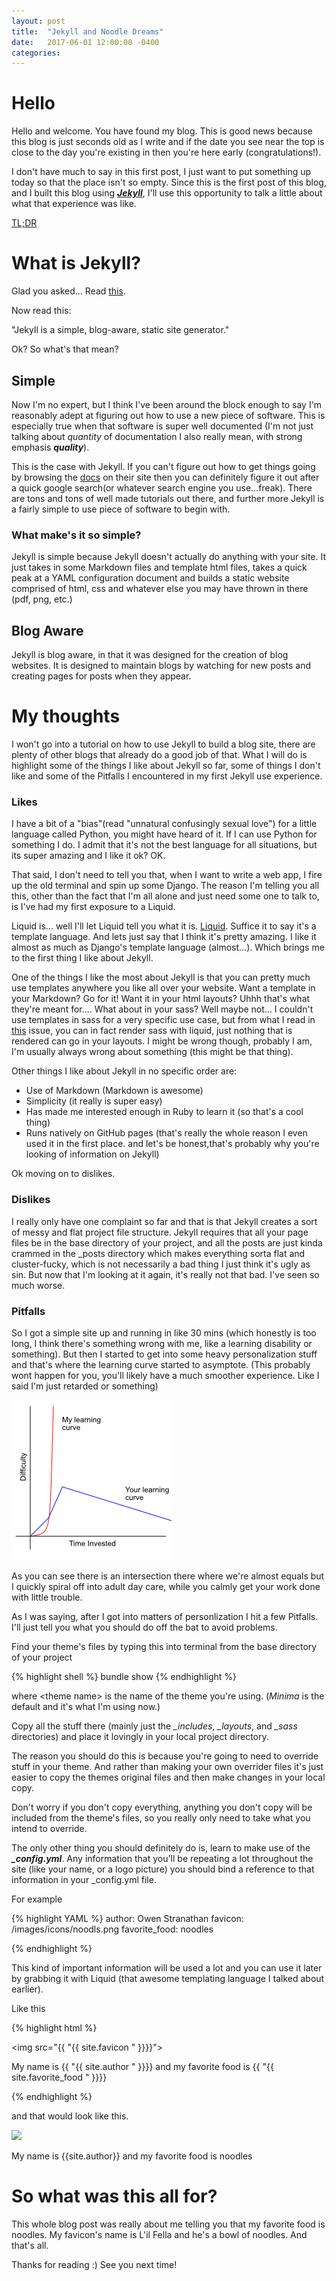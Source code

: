 ```yaml
---
layout: post
title:  "Jekyll and Noodle Dreams"
date:   2017-06-01 12:00:00 -0400
categories:
---
```

# Hello
Hello and welcome. You have found my blog. This is good news
because this blog is just seconds old as I write and if the date you see near the top
is close to the day you're existing in then you're here early (congratulations!).

I don't have much to say in this first post, I just want to put something up today
so that the place isn't so empty. Since this is the first post of this blog,
and I built this blog using [***Jekyll***](https://jekyllrb.com),
I'll use this opportunity to talk a little
about what that experience was like.

[TL;DR](#so-what-was-this-all-for)

# What is Jekyll?

Glad you asked... Read [this](https://jekyllrb.com/docs/home/).

Now read this:

"Jekyll is a simple, blog-aware, static site generator."

Ok? So what's that mean?

## Simple

Now I'm no expert, but I think I've been around the block enough to say I'm reasonably
adept at figuring out how to use a new piece of software. This is especially true
when that software is super well documented (I'm not just talking about *quantity* of documentation
I also really mean, with strong emphasis ***quality***).

This is the case with Jekyll. If you can't figure out how to get things going by browsing
the [docs](https://jekyllrb.com/docs/quickstart/) on their site then you can definitely figure
it out after a quick google search(or whatever search engine you use...freak).
There are tons and tons of well made tutorials out there, and further more Jekyll is
a fairly simple to use piece of software to begin with.

### What make's it so simple?

Jekyll is simple because Jekyll doesn't actually do anything with your site. It just takes
in some Markdown files and template html files, takes a quick peak at a YAML
configuration document and builds a static website comprised of html, css and whatever else
you may have thrown in there (pdf, png, etc.)

## Blog Aware

Jekyll is blog aware, in that it was designed for the creation of blog websites.
It is designed to maintain blogs by watching for new posts and creating pages for
posts when they appear.

# My thoughts

I won't go into a tutorial on how to use Jekyll to build a blog site, there are plenty
of other blogs that already do a good job of that. What I will do is highlight some
of the things I like about Jekyll so far, some of things I don't like and some of the
Pitfalls I encountered in my first Jekyll use experience.


### Likes

I have a bit of a "bias"(read "unnatural confusingly sexual love") for a little
language called Python, you might have heard of it. If I can use Python for something
I do. I admit that it's not the best language for all situations, but its super amazing
and I like it ok? OK.

That said, I don't need to tell you that, when I want to write a web app, I fire up
the old terminal and spin up some Django. The reason I'm telling you all this, other
than the fact that I'm all alone and just need some one to talk to, is I've had
my first exposure to a Liquid. 

Liquid is... well I'll let Liquid tell you what it is.
[Liquid](https://shopify.github.io/liquid/). Suffice it to say it's a template language.
And lets just say that I think it's pretty amazing. I like it almost as much as Django's
template language (almost...). Which brings me to the first thing I like about Jekyll.

One of the things I like the most about Jekyll is that you can pretty much use
templates anywhere you like all over your website. Want a template in your Markdown?
Go for it! Want it in your html layouts? Uhhh that's what they're meant for....
What about in your sass? Well maybe not... I couldn't use templates in sass for a very specific
use case, but from what I read in [this](https://github.com/jekyll/jekyll/issues/2573) issue,
you can in fact render sass with liquid, just nothing that is rendered can go in your layouts.
I might be wrong though, probably I am, I'm usually always wrong about something (this
might be that thing).

Other things I like about Jekyll in no specific order are:

* Use of Markdown (Markdown is awesome)
* Simplicity (it really is super easy)
* Has made me interested enough in Ruby to learn it (so that's a cool thing)
* Runs natively on GitHub pages (that's really the whole reason I even used it
in the first place. and let's be honest,that's probably why you're looking of
information on Jekyll)

Ok moving on to dislikes.

### Dislikes

I really only have one complaint so far and that is that Jekyll creates a sort
of messy and flat project file structure. Jekyll requires that all your page files
be in the base directory of your project, and all the posts are just kinda crammed
in the _posts directory which makes everything sorta flat and cluster-fucky,
which is not necessarily a bad thing I just think it's ugly as sin. But now that 
I'm looking at it again, it's really not that bad. I've seen so much worse.

### Pitfalls

So I got a simple site up and running in like 30 mins (which honestly is too long,
I think there's something wrong with me, like a learning disability or something).
But then I started to get into some heavy personalization stuff and that's where
the learning curve started to asymptote. (This probably wont happen for you, you'll
likely have a much smoother experience. Like I said I'm just retarded or something)

![Learing curves](/images/2017/06/01/learning_curves.png)

As you can see there is an intersection there where we're almost equals but I quickly
spiral off into adult day care, while you calmly get your work done with little trouble.

As I was saying, after I got into matters of personlization I hit a few Pitfalls.
I'll just tell you what you should do off the bat to avoid problems.

Find your theme's files by typing this into terminal from the base directory of your project

{% highlight shell %}
bundle show <theme name>
{% endhighlight %}

where \<theme name\> is the name of the theme you're using. (*Minima* is the default
and it's what I'm using now.)

Copy all the stuff there (mainly just the *_includes*, *_layouts*, and *_sass* directories) and
place it lovingly in your local project directory.

The reason you should do this is because you're going to need to override stuff in your theme.
And rather than making your own overrider files it's just easier to copy the themes
original files and then make changes in your local copy.

Don't worry if you don't copy everything, anything you don't copy will be included from the
theme's files, so you really only need to take what you intend to override.

The only other thing you should definitely do is, learn to make use of the ***_config.yml***.
Any information that you'll be repeating a lot throughout the site (like your name, or a logo picture)
you should bind a reference to that information in your _config.yml file.

For example

{% highlight YAML %}
author: Owen Stranathan
favicon: /images/icons/noodls.png
favorite_food: noodles

{% endhighlight %}

This kind of important information will be used a lot and you can use it later by
grabbing it with Liquid (that awesome templating language I talked about earlier).

Like this

{% highlight html %}

<img src="{{ "{{ site.favicon " }}}}">
<p>My name is {{ "{{ site.author " }}}} and my favorite food is {{ "{{ site.favorite_food " }}}} </p>

{% endhighlight %}

and that would look like this.

<img src="{{site.favicon32}}">
<p>My name is {{site.author}} and my favorite food is noodles</p>

# So what was this all for?

This whole blog post was really about me telling you that my favorite food is noodles.
My favicon's name is L'il Fella and he's a bowl of noodles. And that's all.

Thanks for reading :) See you next time!
